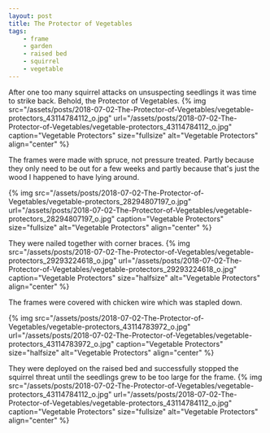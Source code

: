 ```yaml
---
layout: post
title: The Protector of Vegetables
tags:
    - frame
    - garden
    - raised bed
    - squirrel
    - vegetable
---
```


After one too many squirrel attacks on unsuspecting seedlings it was time to strike back. Behold, the Protector of Vegetables.
{% img src="/assets/posts/2018-07-02-The-Protector-of-Vegetables/vegetable-protectors_43114784112_o.jpg" url="/assets/posts/2018-07-02-The-Protector-of-Vegetables/vegetable-protectors_43114784112_o.jpg" caption="Vegetable Protectors" size="fullsize" alt="Vegetable Protectors" align="center" %}

The frames were made with spruce, not pressure treated. Partly because they only need to be out for a few weeks and partly because that's just the wood I happened to have lying around.

{% img src="/assets/posts/2018-07-02-The-Protector-of-Vegetables/vegetable-protectors_28294807197_o.jpg" url="/assets/posts/2018-07-02-The-Protector-of-Vegetables/vegetable-protectors_28294807197_o.jpg" caption="Vegetable Protectors" size="fullsize" alt="Vegetable Protectors" align="center" %}

They were nailed together with corner braces.
{% img src="/assets/posts/2018-07-02-The-Protector-of-Vegetables/vegetable-protectors_29293224618_o.jpg" url="/assets/posts/2018-07-02-The-Protector-of-Vegetables/vegetable-protectors_29293224618_o.jpg" caption="Vegetable Protectors" size="halfsize" alt="Vegetable Protectors" align="center" %}

The frames were covered with chicken wire which was stapled down.

{% img src="/assets/posts/2018-07-02-The-Protector-of-Vegetables/vegetable-protectors_43114783972_o.jpg" url="/assets/posts/2018-07-02-The-Protector-of-Vegetables/vegetable-protectors_43114783972_o.jpg" caption="Vegetable Protectors" size="halfsize" alt="Vegetable Protectors" align="center" %}

They were deployed on the raised bed and successfully stopped the squirrel threat until the seedlings grew to be too large for the frame.
{% img src="/assets/posts/2018-07-02-The-Protector-of-Vegetables/vegetable-protectors_43114784112_o.jpg" url="/assets/posts/2018-07-02-The-Protector-of-Vegetables/vegetable-protectors_43114784112_o.jpg" caption="Vegetable Protectors" size="fullsize" alt="Vegetable Protectors" align="center" %}